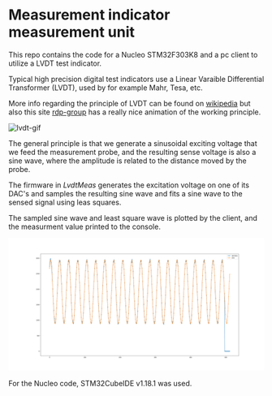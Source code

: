 # Measurement indicator measurement unit

This repo contains the code for a Nucleo STM32F303K8 and a pc client to utilize a LVDT test indicator.

Typical high precision digital test indicators use a Linear Varaible Differential Transformer (LVDT), used by for example Mahr, Tesa, etc.

More info regarding the principle of LVDT can be found on [wikipedia](https://en.wikipedia.org/wiki/Linear_variable_differential_transformer) but also this site [rdp-group](https://www.rdpe.com/ex/hiw-lvdt.htm) has a really nice animation of the working principle.

![lvdt-gif](https://www.rdpe.com/images/anim/hiw-lvdt.gif)

The general principle is that we generate a sinusoidal exciting voltage that we feed the measurement probe, and the resulting sense voltage is also a sine wave, where the amplitude is related to the distance moved by the probe.

The firmware in *LvdtMeas* generates the excitation voltage on one of its DAC's and samples the resulting sine wave and fits a sine wave to the sensed signal using leas squares.

The sampled sine wave and least square wave is plotted by the client, and the measurment value printed to the console.

![client](docs/client.png)

For the Nucleo code, STM32CubeIDE v1.18.1 was used.
